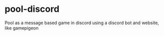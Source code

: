 # pool-discord
Pool as a message based game in discord using a discord bot and website, like gamepigeon
